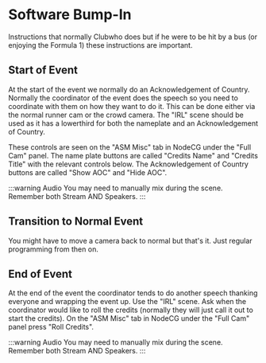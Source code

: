 # Software Bump-In

Instructions that normally Clubwho does but if he were to be hit by a bus (or enjoying the Formula 1) these instructions are important.

## Start of Event

At the start of the event we normally do an Acknowledgement of Country. Normally the coordinator of the event does the speech so you need to coordinate with them on how they want to do it. This can be done either via the normal runner cam or the crowd camera. The "IRL" scene should be used as it has a lowerthird for both the nameplate and an Acknowledgement of Country.

These controls are seen on the "ASM Misc" tab in NodeCG under the "Full Cam" panel. The name plate buttons are called "Credits Name" and "Credits Title" with the relevant controls below. The Acknowledgement of Country buttons are called "Show AOC" and "Hide AOC".

:::warning Audio
You may need to manually mix during the scene. Remember both Stream AND Speakers.
:::

## Transition to Normal Event

You might have to move a camera back to normal but that's it. Just regular programming from then on.

## End of Event

At the end of the event the coordinator tends to do another speech thanking everyone and wrapping the event up. Use the "IRL" scene. Ask when the coordinator would like to roll the credits (normally they will just call it out to start the credits). On the "ASM Misc" tab in NodeCG under the "Full Cam" panel press "Roll Credits".

:::warning Audio
You may need to manually mix during the scene. Remember both Stream AND Speakers.
:::
